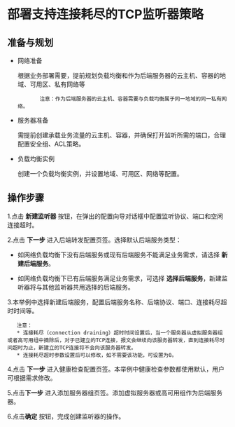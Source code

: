# 部署支持连接耗尽的TCP监听器策略

## 准备与规划

- 网络准备

  根据业务部署需要，提前规划负载均衡和作为后端服务器的云主机、容器的地域、可用区、私有网络等
  
             注意：作为后端服务器的云主机、容器需要与负载均衡属于同一地域的同一私有网络。

- 服务器准备

  需提前创建承载业务流量的云主机、容器，并确保打开监听所需的端口，合理配置安全组、ACL策略。

- 负载均衡实例

  创建一个负载均衡实例，并设置地域、可用区、网络等配置。

## 操作步骤
	
1.点击 **新建监听器** 按钮，在弹出的配置向导对话框中配置监听协议、端口和空闲连接超时。
  
2.点击 **下一步** 进入后端转发配置页签。选择默认后端服务类型：
  
- 如网络负载均衡下没有后端服务或现有后端服务不能满足业务需求，请选择 **新建后端服务**。

- 如网络负载均衡下已有后端服务满足业务需求，可选择 **选择后端服务**，新建监听器将与其他监听器共用选择的后端服务。
  
3.本举例中选择新建后端服务，配置后端服务名称、后端协议、端口、连接耗尽超时时间等。
  
       注意：
       * 连接耗尽（connection draining）超时时间设置后，当一个服务器从虚拟服务器组或者高可用组中摘除后，对于已建立的TCP连接，报文会继续向该服务器转发，直到连接耗尽时间超时为止，新建立的TCP连接将不会向该服务器转发。
       * 连接耗尽超时参数设置后可以修改，如不需要该功能，可设置为0。

4.点击 **下一步** 进入健康检查配置页签。本举例中健康检查参数都使用默认，用户可根据需求修改。

5.点击**下一步** 进入添加服务器组页签。添加虚拟服务器或高可用组作为后端服务器。

6.点击**确定** 按钮，完成创建监听器的操作。

